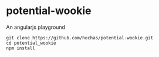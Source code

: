 potential-wookie
================

An angularjs playground

```
git clone https://github.com/hochas/potential-wookie.git
cd potential_wookie
npm install
```

